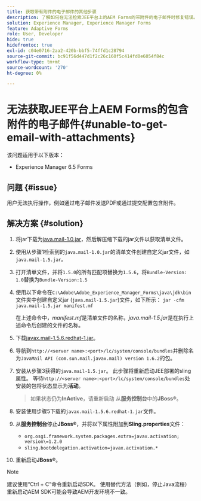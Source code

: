 ```yaml
---
title: 获取带有附件的电子邮件的其他步骤
description: 了解如何在无法检索JEE平台上的AEM Forms的带附件的电子邮件时修复错误。
solution: Experience Manager, Experience Manager Forms
feature: Adaptive Forms
role: User, Developer
hide: true
hidefromtoc: true
exl-id: c04e0716-2aa2-420b-bbf5-74ffd1c28794
source-git-commit: bc91f56d447d1f2c26c160f5c414fd0e6054f84c
workflow-type: tm+mt
source-wordcount: '270'
ht-degree: 0%

---
```


# 无法获取JEE平台上AEM Forms的包含附件的电子邮件{#unable-to-get-email-with-attachments}

该问题适用于以下版本：

* Experience Manager 6.5 Forms

## 问题 {#issue}

用户无法执行操作，例如通过电子邮件发送PDF或通过提交配置包含附件。

## 解决方案 {#solution}

1. 将jar下载为[java.mail-1.0.jar](/help/forms/using/java.mail-1.0.jar)，然后解压缩下载的jar文件以获取清单文件。

1. 使用从步骤1检索到的`java.mail-1.0.jar`的清单文件创建自定义jar文件，如`java.mail-1.5.jar`。

1. 打开清单文件，并将`1.5.0`的所有匹配项替换为`1.5.6`，将`Bundle-Version: 1.0`替换为`Bundle-Version:1.5`

1. 使用以下命令在`C:\Adobe\Adobe_Experience_Manager_Forms\java\jdk\bin`文件夹中创建自定义jar (`java.mail-1.5.jar`)文件，如下所示：
   `jar -cfm java.mail-1.5.jar manifest.mf`

   在上述命令中，*manifest.mf*&#x200B;是清单文件的名称，*java.mail-1.5.jar*&#x200B;是在执行上述命令后创建的文件的名称。

1. 下载[javax.mail-1.5.6.redhat-1.jar](https://mvnrepository.com/artifact/com.sun.mail/javax.mail/1.5.6.redhat-1)。

1. 导航到`http://<server name>:<port>/lc/system/console/bundles`并删除名为`JavaMail API (com.sun.mail.javax.mail) version 1.6.2`的包。

1. 安装从步骤3获得的`java.mail-1.5.jar`。 此步骤将重新启动JEE部署的sling属性。 等待`http://<server name>:<port>/lc/system/console/bundles`处安装的包将状态显示为&#x200B;**活动**。

   >如果状态仍为&#x200B;**InActive**，请重新启动   从&#x200B;**服务控制台**&#x200B;中的&#x200B;**JBoss®**。


1. 安装使用步骤5下载的`javax.mail-1.5.6.redhat-1.jar`文件。

1. 从&#x200B;**服务控制台**&#x200B;停止&#x200B;**JBoss®**，并将以下属性附加到&#x200B;**Sling.properties**&#x200B;文件：
   * `org.osgi.framework.system.packages.extra=javax.activation; version\=1.2.0`
   * `sling.bootdelegation.activation=javax.activation.*`

1. 重新启动&#x200B;**JBoss®**。

>[!NOTE]
>
> 建议使用“Ctrl + C”命令重新启动SDK。 使用替代方法（例如，停止Java流程）重新启动AEM SDK可能会导致AEM开发环境不一致。
